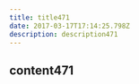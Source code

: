 ```yaml
---
title: title471
date: 2017-03-17T17:14:25.798Z
description: description471
---
```


## content471
  
